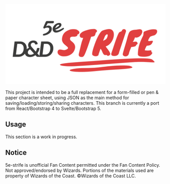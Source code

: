 ![D&D 5e - Strife Heading Image](.github/preview.png)

This project is intended to be a full replacement for a form-filled or pen & paper character sheet, using JSON as the main method for saving/loading/storing/sharing characters. This branch is currently a port from React/Bootstrap 4 to Svelte/Bootstrap 5.

## Usage

This section is a work in progress.


## Notice

5e-strife is unofficial Fan Content permitted under the Fan Content Policy. Not approved/endorsed by Wizards. Portions of the materials used are property of Wizards of the Coast. ©Wizards of the Coast LLC.
